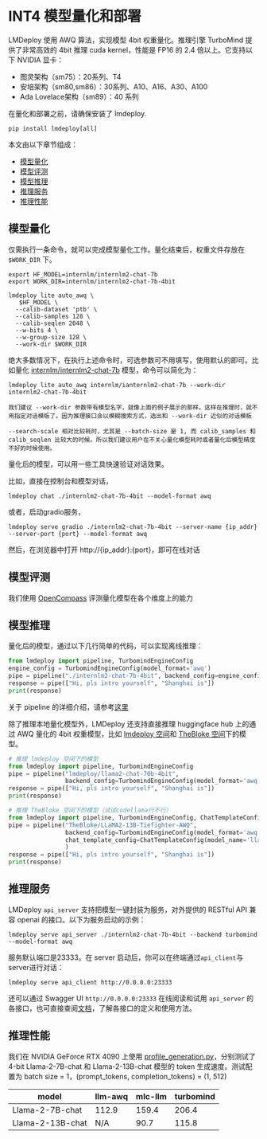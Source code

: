 # INT4 模型量化和部署

LMDeploy 使用 AWQ 算法，实现模型 4bit 权重量化。推理引擎 TurboMind 提供了非常高效的 4bit 推理 cuda kernel，性能是 FP16 的 2.4 倍以上。它支持以下 NVIDIA 显卡：

- 图灵架构（sm75）：20系列、T4
- 安培架构（sm80,sm86）：30系列、A10、A16、A30、A100
- Ada Lovelace架构（sm89）：40 系列

在量化和部署之前，请确保安装了 lmdeploy.

```shell
pip install lmdeploy[all]
```

本文由以下章节组成：

<!-- toc -->

- [模型量化](#模型量化)
- [模型评测](#模型评测)
- [模型推理](#模型推理)
- [推理服务](#推理服务)
- [推理性能](#推理性能)

<!-- tocstop -->

## 模型量化

仅需执行一条命令，就可以完成模型量化工作。量化结束后，权重文件存放在 `$WORK_DIR` 下。

```shell
export HF_MODEL=internlm/internlm2-chat-7b
export WORK_DIR=internlm/internlm2-chat-7b-4bit

lmdeploy lite auto_awq \
   $HF_MODEL \
  --calib-dataset 'ptb' \
  --calib-samples 128 \
  --calib-seqlen 2048 \
  --w-bits 4 \
  --w-group-size 128 \
  --work-dir $WORK_DIR
```

绝大多数情况下，在执行上述命令时，可选参数可不用填写，使用默认的即可。比如量化 [internlm/internlm2-chat-7b](https://huggingface.co/internlm/internlm2-chat-7b) 模型，命令可以简化为：

```shell
lmdeploy lite auto_awq internlm/ianternlm2-chat-7b --work-dir internlm2-chat-7b-4bit
```

```{note}
我们建议 --work-dir 参数带有模型名字，就像上面的例子展示的那样。这样在推理时，就不用指定对话模板了。因为推理接口会以模糊搜索方式，选出和 --work-dir 近似的对话模板
```

```{note}
--search-scale 相对比较耗时，尤其是 --batch-size 是 1, 而 calib_samples 和 calib_seqlen 比较大的时候。所以我们建议用户在不关心量化模型耗时或者量化后模型精度不好的时候使用。
```

量化后的模型，可以用一些工具快速验证对话效果。

比如，直接在控制台和模型对话，

```shell
lmdeploy chat ./internlm2-chat-7b-4bit --model-format awq
```

或者，启动gradio服务，

```shell
lmdeploy serve gradio ./internlm2-chat-7b-4bit --server-name {ip_addr} --server-port {port} --model-format awq
```

然后，在浏览器中打开 http://{ip_addr}:{port}，即可在线对话

## 模型评测

我们使用 [OpenCompass](https://opencompass.readthedocs.io/zh-cn/latest/index.html) 评测量化模型在各个维度上的能力

## 模型推理

量化后的模型，通过以下几行简单的代码，可以实现离线推理：

```python
from lmdeploy import pipeline, TurbomindEngineConfig
engine_config = TurbomindEngineConfig(model_format='awq')
pipe = pipeline("./internlm2-chat-7b-4bit", backend_config=engine_config)
response = pipe(["Hi, pls intro yourself", "Shanghai is"])
print(response)
```

关于 pipeline 的详细介绍，请参考[这里](../inference/pipeline.md)

除了推理本地量化模型外，LMDeploy 还支持直接推理 huggingface hub 上的通过 AWQ 量化的 4bit 权重模型，比如 [lmdeploy 空间](https://huggingface.co/lmdeploy)和 [TheBloke 空间](https://huggingface.co/TheBloke)下的模型。

```python
# 推理 lmdeploy 空间下的模型
from lmdeploy import pipeline, TurbomindEngineConfig
pipe = pipeline("lmdeploy/llama2-chat-70b-4bit",
                backend_config=TurbomindEngineConfig(model_format='awq', tp=4))
response = pipe(["Hi, pls intro yourself", "Shanghai is"])
print(response)

# 推理 TheBloke 空间下的模型（试试codellama行不行）
from lmdeploy import pipeline, TurbomindEngineConfig, ChatTemplateConfig
pipe = pipeline("TheBloke/LLaMA2-13B-Tiefighter-AWQ",
                backend_config=TurbomindEngineConfig(model_format='awq'),
                chat_template_config=ChatTemplateConfig(model_name='llama2')
                )
response = pipe(["Hi, pls intro yourself", "Shanghai is"])
print(response)
```

## 推理服务

LMDeploy `api_server` 支持把模型一键封装为服务，对外提供的 RESTful API 兼容 openai 的接口。以下为服务启动的示例：

```shell
lmdeploy serve api_server ./internlm2-chat-7b-4bit --backend turbomind --model-format awq
```

服务默认端口是23333。在 server 启动后，你可以在终端通过`api_client`与server进行对话：

```shell
lmdeploy serve api_client http://0.0.0.0:23333
```

还可以通过 Swagger UI `http://0.0.0.0:23333` 在线阅读和试用 `api_server` 的各接口，也可直接查阅[文档](../serving/api_server.md)，了解各接口的定义和使用方法。

## 推理性能

我们在 NVIDIA GeForce RTX 4090 上使用 [profile_generation.py](https://github.com/InternLM/lmdeploy/blob/main/benchmark/profile_generation.py)，分别测试了 4-bit Llama-2-7B-chat 和 Llama-2-13B-chat 模型的 token 生成速度。测试配置为 batch size = 1，(prompt_tokens, completion_tokens) = (1, 512)

| model            | llm-awq | mlc-llm | turbomind |
| ---------------- | ------- | ------- | --------- |
| Llama-2-7B-chat  | 112.9   | 159.4   | 206.4     |
| Llama-2-13B-chat | N/A     | 90.7    | 115.8     |
